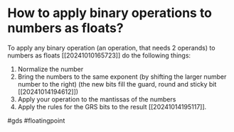 # How to apply binary operations to numbers as floats?
To apply any binary operation (an operation, that needs 2 operands) to numbers as floats [[20241010165723]] do the following things:
1. Normalize the number
2. Bring the numbers to the same exponent (by shifting the larger number number to the right) (the new bits fill the guard, round and sticky bit [[20241014194612]])
3. Apply your operation to the mantissas of the numbers
4. Apply the rules for the GRS bits to the result [[20241014195117]].

#gds #floatingpoint